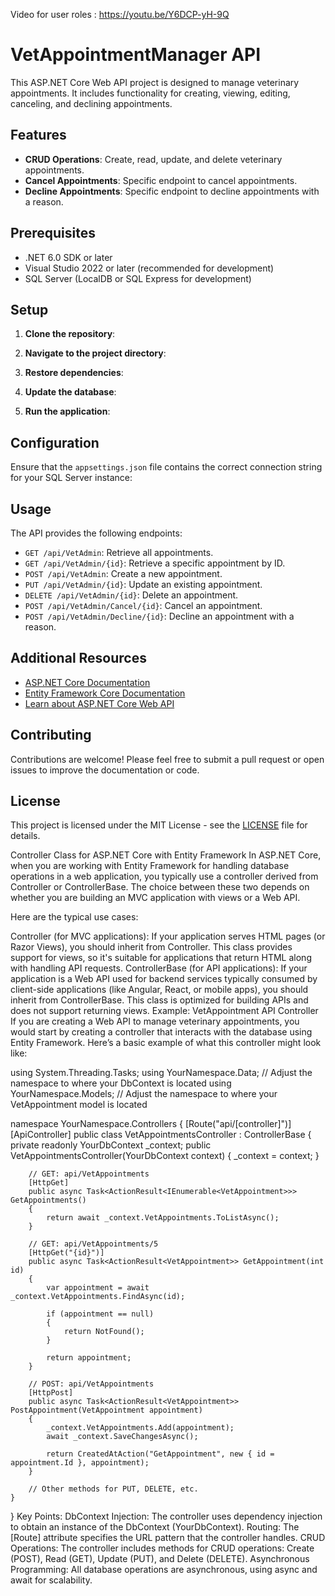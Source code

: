 Video for user roles : https://youtu.be/Y6DCP-yH-9Q
# VetAppointmentManager API

This ASP.NET Core Web API project is designed to manage veterinary appointments. It includes functionality for creating, viewing, editing, canceling, and declining appointments.

## Features

- **CRUD Operations**: Create, read, update, and delete veterinary appointments.
- **Cancel Appointments**: Specific endpoint to cancel appointments.
- **Decline Appointments**: Specific endpoint to decline appointments with a reason.

## Prerequisites

- .NET 6.0 SDK or later
- Visual Studio 2022 or later (recommended for development)
- SQL Server (LocalDB or SQL Express for development)

## Setup

1. **Clone the repository**:

2. **Navigate to the project directory**:

3. **Restore dependencies**:

4. **Update the database**:

5. **Run the application**:


## Configuration

Ensure that the `appsettings.json` file contains the correct connection string for your SQL Server instance:


## Usage

The API provides the following endpoints:

- `GET /api/VetAdmin`: Retrieve all appointments.
- `GET /api/VetAdmin/{id}`: Retrieve a specific appointment by ID.
- `POST /api/VetAdmin`: Create a new appointment.
- `PUT /api/VetAdmin/{id}`: Update an existing appointment.
- `DELETE /api/VetAdmin/{id}`: Delete an appointment.
- `POST /api/VetAdmin/Cancel/{id}`: Cancel an appointment.
- `POST /api/VetAdmin/Decline/{id}`: Decline an appointment with a reason.

## Additional Resources

- [ASP.NET Core Documentation](https://docs.microsoft.com/en-us/aspnet/core/)
- [Entity Framework Core Documentation](https://docs.microsoft.com/en-us/ef/core/)
- [Learn about ASP.NET Core Web API](https://learn.microsoft.com/en-us/aspnet/core/tutorials/first-web-api?view=aspnetcore-8.0)

## Contributing

Contributions are welcome! Please feel free to submit a pull request or open issues to improve the documentation or code.

## License

This project is licensed under the MIT License - see the [LICENSE](LICENSE) file for details.

Controller Class for ASP.NET Core with Entity Framework
In ASP.NET Core, when you are working with Entity Framework for handling database operations in a web application, you typically use a controller derived from Controller or ControllerBase. The choice between these two depends on whether you are building an MVC application with views or a Web API.

Here are the typical use cases:

Controller (for MVC applications): If your application serves HTML pages (or Razor Views), you should inherit from Controller. This class provides support for views, so it's suitable for applications that return HTML along with handling API requests.
ControllerBase (for API applications): If your application is a Web API used for backend services typically consumed by client-side applications (like Angular, React, or mobile apps), you should inherit from ControllerBase. This class is optimized for building APIs and does not support returning views.
Example: VetAppointment API Controller
If you are creating a Web API to manage veterinary appointments, you would start by creating a controller that interacts with the database using Entity Framework. Here’s a basic example of what this controller might look like:



using System.Threading.Tasks;
using YourNamespace.Data;  // Adjust the namespace to where your DbContext is located
using YourNamespace.Models; // Adjust the namespace to where your VetAppointment model is located

namespace YourNamespace.Controllers
{
    [Route("api/[controller]")]
    [ApiController]
    public class VetAppointmentsController : ControllerBase
    {
        private readonly YourDbContext _context;
        public VetAppointmentsController(YourDbContext context)
        {
            _context = context;
        }

        // GET: api/VetAppointments
        [HttpGet]
        public async Task<ActionResult<IEnumerable<VetAppointment>>> GetAppointments()
        {
            return await _context.VetAppointments.ToListAsync();
        }

        // GET: api/VetAppointments/5
        [HttpGet("{id}")]
        public async Task<ActionResult<VetAppointment>> GetAppointment(int id)
        {
            var appointment = await _context.VetAppointments.FindAsync(id);

            if (appointment == null)
            {
                return NotFound();
            }

            return appointment;
        }

        // POST: api/VetAppointments
        [HttpPost]
        public async Task<ActionResult<VetAppointment>> PostAppointment(VetAppointment appointment)
        {
            _context.VetAppointments.Add(appointment);
            await _context.SaveChangesAsync();

            return CreatedAtAction("GetAppointment", new { id = appointment.Id }, appointment);
        }

        // Other methods for PUT, DELETE, etc.
    }
}
Key Points:
DbContext Injection: The controller uses dependency injection to obtain an instance of the DbContext (YourDbContext).
Routing: The [Route] attribute specifies the URL pattern that the controller handles.
CRUD Operations: The controller includes methods for CRUD operations: Create (POST), Read (GET), Update (PUT), and Delete (DELETE).
Asynchronous Programming: All database operations are asynchronous, using async and await for scalability.
